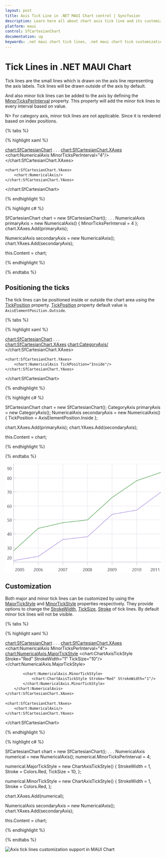 ```yaml
---
layout: post
title: Axis Tick Line in .NET MAUI Chart control | Syncfusion
description: Learn here all about chart axis tick line and its customization in Syncfusion .NET MAUI Chart (SfCartesianChart) control.
platform: maui
control: SfCartesianChart
documentation: ug
keywords: .net maui chart tick lines, .net maui chart tick customization, .net maui chart tickline guide, syncfusion maui chart tick lines, cartesian chart tick lines maui, .net maui chart axis tick lines, customize tick lines .net maui chart.
---
```


# Tick Lines in .NET MAUI Chart

Tick lines are the small lines which is drawn on the axis line representing the axis labels. Tick lines will be drawn outside of the axis by default. 

And also minor tick lines can be added to the axis by defining the [MinorTicksPerInterval](https://help.syncfusion.com/cr/maui/Syncfusion.Maui.Charts.RangeAxisBase.html#Syncfusion_Maui_Charts_RangeAxisBase_MinorTicksPerInterval) property. This property will add the minor tick lines to every interval based on value.

N> For category axis, minor tick lines are not applicable. Since it is rendered based on index positions.

{% tabs %}

{% highlight xaml %}

<chart:SfCartesianChart>
    . . .
    <chart:SfCartesianChart.XAxes>
        <chart:NumericalAxis MinorTicksPerInterval="4"/>
    </chart:SfCartesianChart.XAxes>

    <chart:SfCartesianChart.YAxes>
        <chart:NumericalAxis/>
    </chart:SfCartesianChart.YAxes>
</chart:SfCartesianChart>

{% endhighlight %}

{% highlight c# %}

SfCartesianChart chart = new SfCartesianChart();
. . .
NumericalAxis primaryAxis = new NumericalAxis()
{
    MinorTicksPerInterval = 4 
};
chart.XAxes.Add(primaryAxis);

NumericalAxis secondaryAxis = new NumericalAxis();
chart.YAxes.Add(secondaryAxis);

this.Content = chart;

{% endhighlight %}

{% endtabs %}

## Positioning the ticks

The tick lines can be positioned inside or outside the chart area using the [TickPosition](https://help.syncfusion.com/cr/maui/Syncfusion.Maui.Charts.ChartAxis.html#Syncfusion_Maui_Charts_ChartAxis_TickPosition) property. [TickPosition](https://help.syncfusion.com/cr/maui/Syncfusion.Maui.Charts.ChartAxis.html#Syncfusion_Maui_Charts_ChartAxis_TickPosition) property default value is `AxisElementPosition.Outside`.

{% tabs %}

{% highlight xaml %}

<chart:SfCartesianChart>
    . . .  
    <chart:SfCartesianChart.XAxes>
        <chart:CategoryAxis/>
    </chart:SfCartesianChart.XAxes>

    <chart:SfCartesianChart.YAxes>
        <chart:NumericalAxis TickPosition="Inside"/>
    </chart:SfCartesianChart.YAxes>
</chart:SfCartesianChart>


{% endhighlight %}

{% highlight c# %}

SfCartesianChart chart = new SfCartesianChart();
CategoryAxis primaryAxis = new CategoryAxis();
NumericalAxis secondaryAxis = new NumericalAxis()
{
    TickPosition = AxisElementPosition.Inside
};

chart.XAxes.Add(primaryAxis);
chart.YAxes.Add(secondaryAxis);

this.Content = chart;

{% endhighlight %}

{% endtabs %}

![Axis ticks inside position in .NET MAUI Chart.](axis_images/maui_chart_inside_ticks.png)

## Customization

Both major and minor tick lines can be customized by using the [MajorTickStyle](https://help.syncfusion.com/cr/maui/Syncfusion.Maui.Charts.ChartAxis.html#Syncfusion_Maui_Charts_ChartAxis_MajorTickStyle) and [MinorTickStyle](https://help.syncfusion.com/cr/maui/Syncfusion.Maui.Charts.RangeAxisBase.html#Syncfusion_Maui_Charts_RangeAxisBase_MinorTickStyle) properties respectively. They provide options to change the [StrokeWidth](https://help.syncfusion.com/cr/maui/Syncfusion.Maui.Charts.ChartAxisTickStyle.html#Syncfusion_Maui_Charts_ChartAxisTickStyle_StrokeWidth), [TickSize](https://help.syncfusion.com/cr/maui/Syncfusion.Maui.Charts.ChartAxisTickStyle.html#Syncfusion_Maui_Charts_ChartAxisTickStyle_TickSize), [Stroke](https://help.syncfusion.com/cr/maui/Syncfusion.Maui.Charts.ChartAxisTickStyle.html#Syncfusion_Maui_Charts_ChartAxisTickStyle_Stroke) of tick lines. By default minor tick lines will not be visible.

{% tabs %}

{% highlight xaml %}

<chart:SfCartesianChart>
    . . .
    <chart:SfCartesianChart.XAxes>
        <chart:NumericalAxis MinorTicksPerInterval="4">
            <chart:NumericalAxis.MajorTickStyle>
                <chart:ChartAxisTickStyle Stroke="Red"
                                          StrokeWidth="1"
                                          TickSize="10"/>
            </chart:NumericalAxis.MajorTickStyle>
            
            <chart:NumericalAxis.MinorTickStyle>
                <chart:ChartAxisTickStyle Stroke="Red" StrokeWidth="1"/>
            </chart:NumericalAxis.MinorTickStyle>
        </chart:NumericalAxis>
    </chart:SfCartesianChart.XAxes>

    <chart:SfCartesianChart.YAxes>
        <chart:NumericalAxis/>
    </chart:SfCartesianChart.YAxes>
</chart:SfCartesianChart>

{% endhighlight %}

{% highlight c# %}

SfCartesianChart chart = new SfCartesianChart();
. . .
NumericalAxis numerical = new NumericalAxis();
numerical.MinorTicksPerInterval = 4;

numerical.MajorTickStyle = new ChartAxisTickStyle()
{
    StrokeWidth = 1,
    Stroke = Colors.Red,
    TickSize = 10,
};

numerical.MinorTickStyle = new ChartAxisTickStyle()
{
    StrokeWidth = 1,
    Stroke = Colors.Red,
};

chart.XAxes.Add(numerical);

NumericalAxis secondaryAxis = new NumericalAxis();
chart.YAxes.Add(secondaryAxis);

this.Content = chart;

{% endhighlight %}

{% endtabs %}

![Axis tick lines customization support in MAUI Chart](Axis_images/maui_chart_axis_tickline_customization.jpg)
